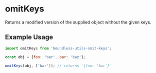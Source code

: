 <!---
THIS IS AN AUTOGENERATED FILE. EDIT INDEX.JS INSTEAD.
-->
# omitKeys

Returns a modified version of the supplied object without the given keys.

## Example Usage

```js
import omitKeys from 'boundless-utils-omit-keys';

const obj = {foo: 'bar', bar: 'baz'};

omitKeys(obj, ['bar']); // returns `{foo: 'bar'}`
```


